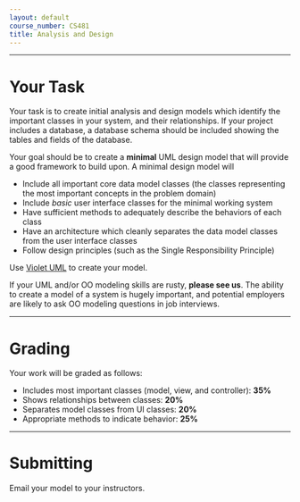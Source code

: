 ```yaml
---
layout: default
course_number: CS481
title: Analysis and Design
---
```


--- --- --- --- --- --- --- --- --- --- --- --- --- --- --- --- --- --- --- --- --- --- --- ---



# Your Task


Your task is to create initial analysis and design models which identify the important classes in your system, and their relationships. If your project includes a database, a database schema should be included showing the tables and fields of the database.

Your goal should be to create a **minimal** UML design model that will provide a good framework to build upon. A minimal design model will

- Include all important core data model classes (the classes representing the most important concepts in the problem domain)
- Include *basic* user interface classes for the minimal working system
- Have sufficient methods to adequately describe the behaviors of each class
- Have an architecture which cleanly separates the data model classes from the user interface classes
- Follow design principles (such as the Single Responsibility Principle)

Use [Violet UML](http://alexdp.free.fr/violetumleditor/page.php) to create your model.

If your UML and/or OO modeling skills are rusty, **please see us**.  The ability to create a model of a system is hugely important, and potential employers are likely to ask OO modeling questions in job interviews.

--- --- --- --- --- --- --- --- --- --- --- --- --- --- --- --- --- --- --- --- --- --- --- ---



# Grading


Your work will be graded as follows:

- Includes most important classes (model, view, and controller): **35%**
- Shows relationships between classes: **20%**
- Separates model classes from UI classes: **20%**
- Appropriate methods to indicate behavior: **25%**

--- --- --- --- --- --- --- --- --- --- --- --- --- --- --- --- --- --- --- --- --- --- --- ---



# Submitting

Email your model to your instructors.
